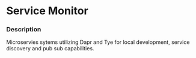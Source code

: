 # Service Monitor

### Description
Microservies sytems utilizing Dapr and Tye for local development, service discovery and pub sub capabilities.